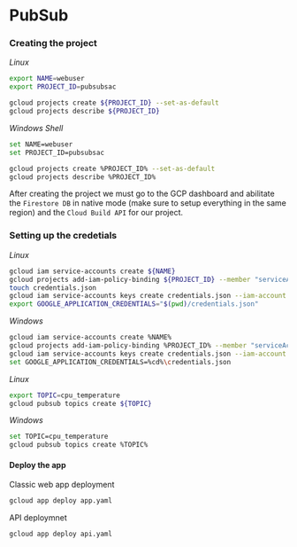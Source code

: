 # PubSub
### Creating the project
*Linux*
```bash
export NAME=webuser
export PROJECT_ID=pubsubsac
```
```bash
gcloud projects create ${PROJECT_ID} --set-as-default
gcloud projects describe ${PROJECT_ID}
```
*Windows Shell*
```bash
set NAME=webuser
set PROJECT_ID=pubsubsac
```
```bash
gcloud projects create %PROJECT_ID% --set-as-default
gcloud projects describe %PROJECT_ID%
```
After creating the project we must go to the GCP dashboard and abilitate the `Firestore DB` in native mode (make sure to setup everything in the same region) and the `Cloud Build API` for our project.

### Setting up the credetials
*Linux*

```bash
gcloud iam service-accounts create ${NAME}
gcloud projects add-iam-policy-binding ${PROJECT_ID} --member "serviceAccount:${NAME}@${PROJECT_ID}.iam.gserviceaccount.com" --role "roles/owner"
touch credentials.json
gcloud iam service-accounts keys create credentials.json --iam-account ${NAME}@${PROJECT_ID}.iam.gserviceaccount.com
export GOOGLE_APPLICATION_CREDENTIALS="$(pwd)/credentials.json"
```
*Windows*

```bash
gcloud iam service-accounts create %NAME%
gcloud projects add-iam-policy-binding %PROJECT_ID% --member "serviceAccount:%NAME%@%PROJECT_ID%.iam.gserviceaccount.com" --role "roles/owner"
gcloud iam service-accounts keys create credentials.json --iam-account %NAME%@%PROJECT_ID%.iam.gserviceaccount.com
set GOOGLE_APPLICATION_CREDENTIALS=%cd%\credentials.json
```
*Linux*

```bash
export TOPIC=cpu_temperature
gcloud pubsub topics create ${TOPIC}
```
*Windows*
```bash
set TOPIC=cpu_temperature
gcloud pubsub topics create %TOPIC%
```

#### Deploy the app
Classic web app deployment
```bash
gcloud app deploy app.yaml
```

API deploymnet
```bash
gcloud app deploy api.yaml
```
